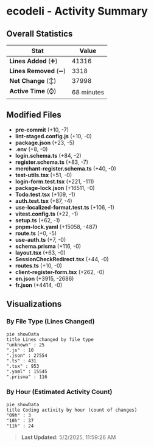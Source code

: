 # ecodeli - Activity Summary 

## Overall Statistics

| Stat                   | Value                                                             |
| ---------------------- | ----------------------------------------------------------------- |
| **Lines Added** (➕)   | 41316                                          |
| **Lines Removed** (➖) | 3318                                        |
| **Net Change** (↕)    | 37998                |
| **Active Time** (⌚)   | 68 minutes |


## Modified Files
- **pre-commit** (+10, -7)
- **lint-staged.config.js** (+10, -0)
- **package.json** (+23, -5)
- **.env** (+8, -0)
- **login.schema.ts** (+84, -2)
- **register.schema.ts** (+83, -7)
- **merchant-register.schema.ts** (+40, -0)
- **test-utils.tsx** (+51, -0)
- **login-form.test.tsx** (+221, -111)
- **package-lock.json** (+16511, -0)
- **Todo.test.tsx** (+109, -1)
- **auth.test.tsx** (+87, -4)
- **use-localized-format.test.ts** (+106, -1)
- **vitest.config.ts** (+22, -1)
- **setup.ts** (+62, -1)
- **pnpm-lock.yaml** (+15058, -487)
- **route.ts** (+0, -5)
- **use-auth.ts** (+7, -0)
- **schema.prisma** (+116, -0)
- **layout.tsx** (+63, -0)
- **SessionCheckRedirect.tsx** (+44, -0)
- **routes.ts** (+10, -0)
- **client-register-form.tsx** (+262, -0)
- **en.json** (+3915, -2686)
- **fr.json** (+4414, -0)

## Visualizations

### By File Type (Lines Changed)

```mermaid
pie showData
title Lines changed by file type
"unknown" : 25
".js" : 10
".json" : 27554
".ts" : 431
".tsx" : 953
".yaml" : 15545
".prisma" : 116
```

### By Hour (Estimated Activity Count)

```mermaid
pie showData
title Coding activity by hour (count of changes)
"09h" : 3
"10h" : 37
"11h" : 24
```


> **Last Updated:** 5/2/2025, 11:59:26 AM